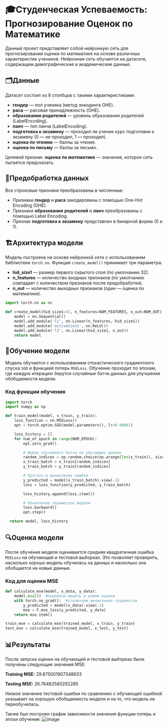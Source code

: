 # 🎓Студенческая Успеваемость: Прогнозирование Оценок по Математике

Данный проект представляет собой нейронную сеть для прогнозирования оценки по математике на основе различных характеристик учеников. Нейронная сеть обучается на датасете, содержащем демографические и академические данные.

## 🗂️Данные

Датасет состоит из 8 столбцов с такими характеристиками:

- **гендер** — пол ученика (метод энкодинга OHE).
- **раса** — расовая принадлежность (OHE).
- **образование родителей** — уровень образования родителей (LabelEncoding).
- **ланч** — тип ланча (LabelEncoding).
- **подготовка к экзамену** — проходил ли ученик курс подготовки к экзамену (0 — не проходил, 1 — проходил).
- **оценка по чтению** — баллы за чтение.
- **оценка по письму** — баллы за письмо.

Целевой признак: **оценка по математике** — значение, которое сеть пытается предсказать.

## 🔧Предобработка данных

Все строковые признаки преобразованы в численные:

- Признаки **гендер** и **раса** закодированы с помощью One-Hot Encoding (OHE).
- Признаки **образование родителей** и **ланч** преобразованы с помощью Label Encoding.
- Признак **подготовка к экзамену** представлен в бинарной форме (0 и 1).

## 🏗️Архитектура модели

Модель построена на основе нейронной сети с использованием библиотеки `torch.nn`. Функция `create_model()` принимает три параметра:

- **hid_size1** — размер первого скрытого слоя (по умолчанию 32).
- **n_features** — количество входных признаков (по умолчанию совпадает с количеством признаков после предобработки).
- **n_out** — количество выходных признаков (один — оценка по математике).

```python
import torch.nn as nn

def create_model(hid_size1=32, n_features=NUM_FEATURES, n_out=NUM_OUT):
    model = nn.Sequential()
    model.add_module('l1', nn.Linear(n_features, hid_size1))
    model.add_module('activation1', nn.ReLU())
    model.add_module('l2', nn.Linear(hid_size1, n_out))
    return model
```
## 🚀Обучение модели

Модель обучается с использованием стохастического градиентного спуска `SGD` и функцией потерь `MSELoss`. Обучение проходит по эпохам, где каждую итерацию берутся случайные батчи данных для улучшения обобщаемости модели.

### Код функции обучения

```python
import torch
import numpy as np

def train_model(model, x_train, y_train):
    loss_function = nn.MSELoss()
    opt = torch.optim.SGD(model.parameters(), lr=0.00001)

    loss_history = []
    for num_of_epoch in range(NUM_EPOCH):
        opt.zero_grad()

        # Выбор случайного батча из обучающих данных
        random_indices = np.random.choice(np.arange(len(x_train)), size=32)
        x_train_batch = x_train[random_indices]
        y_train_batch = y_train[random_indices]

        # Прогноз и вычисление ошибки
        y_predicted = model(x_train_batch).view(-1)
        loss = loss_function(y_predicted, y_train_batch)

        loss_history.append(loss.item())

        # Обновление параметров модели
        loss.backward()
        opt.step()

  return model, loss_history
```
## 🔍Оценка модели

После обучения модели оценивается средняя квадратичная ошибка `MSELoss` на обучающей и тестовой выборках. Это позволяет проверить, насколько хорошо модель обучилась на данных и насколько она обобщается на новые данные.

### Код для оценки MSE

```python
def calculate_mse(model, x_data, y_data):
    model.eval()  #перевели модель в режим оценки
    with torch.no_grad():  #отключаем вычисление градиентов
        y_predicted = model(x_data).view(-1)
        mse = F.mse_loss(y_predicted, y_data)
    return mse.item()

train_mse = calculate_mse(trained_model, x_train, y_train)
test_mse = calculate_mse(trained_model, x_test, y_test)

```

## 📊Результаты
После запуска оценки на обучающей и тестовой выборках были получены следующие значения MSE:

**Training MSE:** 29.875001907348633

**Testing MSE:** 26.76482580292285

Низкое значение тестовой ошибки по сравнению с обучающей ошибкой указывает на хорошую обобщаемость модели и на то, что модель не переобучилась.

Также был построен график зависимости значения функции потерь и эпохи обучения:
![image](https://github.com/user-attachments/assets/b3824784-e0c4-48a1-a76d-eb9b5643bec8)

